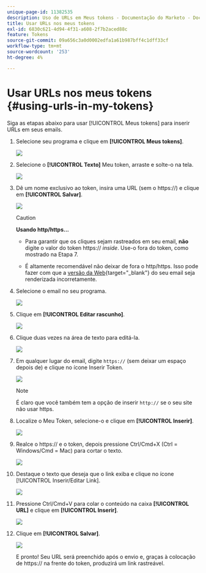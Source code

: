 ```yaml
---
unique-page-id: 11382535
description: Uso de URLs em Meus tokens - Documentação do Marketo - Documentação do produto
title: Usar URLs nos meus tokens
exl-id: 6830c621-4d94-4f31-a608-2f7b2aced88c
feature: Tokens
source-git-commit: 09a656c3a0d0002edfa1a61b987bff4c1dff33cf
workflow-type: tm+mt
source-wordcount: '253'
ht-degree: 4%

---
```


# Usar URLs nos meus tokens {#using-urls-in-my-tokens}

Siga as etapas abaixo para usar [!UICONTROL Meus tokens] para inserir URLs em seus emails.

1. Selecione seu programa e clique em **[!UICONTROL Meus tokens]**.

   ![](assets/one-4.png)

1. Selecione o **[!UICONTROL Texto]** Meu token, arraste e solte-o na tela.

   ![](assets/two-4.png)

1. Dê um nome exclusivo ao token, insira uma URL (sem o https://) e clique em **[!UICONTROL Salvar]**.

   ![](assets/three-4.png)

   >[!CAUTION]
   >
   >**Usando http/https...**
   >
   >* Para garantir que os cliques sejam rastreados em seu email, **não** digite o valor do token https:// _inside_. Use-o fora do token, como mostrado na Etapa 7.
   >
   >* É altamente recomendável não deixar de fora o http/https. Isso pode fazer com que a [versão da Web](/help/marketo/product-docs/email-marketing/general/functions-in-the-editor/add-a-view-as-web-page-link-to-an-email.md){target="_blank"} do seu email seja renderizada incorretamente.

1. Selecione o email no seu programa.

   ![](assets/four-3.png)

1. Clique em **[!UICONTROL Editar rascunho]**.

   ![](assets/five-3.png)

1. Clique duas vezes na área de texto para editá-la.

   ![](assets/six-1.png)

1. Em qualquer lugar do email, digite `https://` (sem deixar um espaço depois de) e clique no ícone Inserir Token.

   ![](assets/seven.png)

   >[!NOTE]
   >
   >É claro que você também tem a opção de inserir `http://` se o seu site não usar https.

1. Localize o Meu Token, selecione-o e clique em **[!UICONTROL Inserir]**.

   ![](assets/eight.png)

1. Realce o https:// e o token, depois pressione Ctrl/Cmd+X (Ctrl = Windows/Cmd = Mac) para cortar o texto.

   ![](assets/nine.png)

1. Destaque o texto que deseja que o link exiba e clique no ícone [!UICONTROL Inserir/Editar Link].

   ![](assets/ten.png)

1. Pressione Ctrl/Cmd+V para colar o conteúdo na caixa **[!UICONTROL URL]** e clique em **[!UICONTROL Inserir]**.

   ![](assets/eleven.png)

1. Clique em **[!UICONTROL Salvar]**.

   ![](assets/twelve.png)

   E pronto! Seu URL será preenchido após o envio e, graças à colocação de https:// na frente do token, produzirá um link rastreável.

